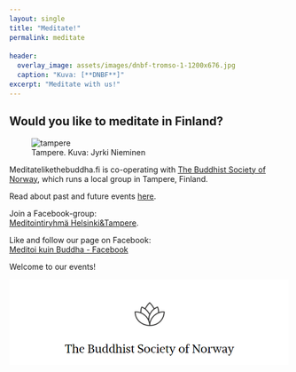 ```yaml
---
layout: single
title: "Meditate!"
permalink: meditate

header:
  overlay_image: assets/images/dnbf-tromso-1-1200x676.jpg
  caption: "Kuva: [**DNBF**]"
excerpt: "Meditate with us!"
---
```

<h2>Would you like to meditate in Finland?</h2>

<figure>
<img src="assets/images/jyrki-nieminen-5zLhWqntDQA-unsplash.jpg" alt="tampere">
  <figcaption>Tampere. Kuva: Jyrki Nieminen</figcaption>
</figure>

Meditatelikethebuddha.fi is co-operating with <a href="https://www.dnbf.org/en">The Buddhist Society of Norway</a>, which runs a local group in Tampere, Finland.


Read about past and future events <a href="https://meditoikuinbuddha.fi/categories/announcements/">here</a>.

Join a Facebook-group:<br> <a href="https://www.facebook.com/groups/416251517754820">Meditointiryhmä Helsinki&Tampere</a>.<br>

Like and follow our page on Facebook:<br> <a href="https://www.facebook.com/profile.php?id=61555870603768">Meditoi kuin Buddha - Facebook</a>

Welcome to our events!

<a href="https://dnbf.org/en">
<img src="assets/images/buddhistsocietyofnorway.png" alt="buddhistsocietyofnorway">
</a>
